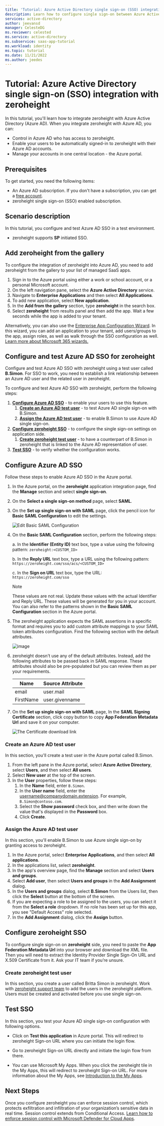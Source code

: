```yaml
---
title: 'Tutorial: Azure Active Directory single sign-on (SSO) integration with zeroheight | Microsoft Docs'
description: Learn how to configure single sign-on between Azure Active Directory and zeroheight.
services: active-directory
author: jeevansd
manager: CelesteDG
ms.reviewer: celested
ms.service: active-directory
ms.subservice: saas-app-tutorial
ms.workload: identity
ms.topic: tutorial
ms.date: 11/21/2022
ms.author: jeedes
---
```


# Tutorial: Azure Active Directory single sign-on (SSO) integration with zeroheight

In this tutorial, you'll learn how to integrate zeroheight with Azure Active Directory (Azure AD). When you integrate zeroheight with Azure AD, you can:

* Control in Azure AD who has access to zeroheight.
* Enable your users to be automatically signed-in to zeroheight with their Azure AD accounts.
* Manage your accounts in one central location - the Azure portal.

## Prerequisites

To get started, you need the following items:

* An Azure AD subscription. If you don't have a subscription, you can get a [free account](https://azure.microsoft.com/free/).
* zeroheight single sign-on (SSO) enabled subscription.

## Scenario description

In this tutorial, you configure and test Azure AD SSO in a test environment.

* zeroheight supports **SP** initiated SSO.

## Add zeroheight from the gallery

To configure the integration of zeroheight into Azure AD, you need to add zeroheight from the gallery to your list of managed SaaS apps.

1. Sign in to the Azure portal using either a work or school account, or a personal Microsoft account.
1. On the left navigation pane, select the **Azure Active Directory** service.
1. Navigate to **Enterprise Applications** and then select **All Applications**.
1. To add new application, select **New application**.
1. In the **Add from the gallery** section, type **zeroheight** in the search box.
1. Select **zeroheight** from results panel and then add the app. Wait a few seconds while the app is added to your tenant.

 Alternatively, you can also use the [Enterprise App Configuration Wizard](https://portal.office.com/AdminPortal/home?Q=Docs#/azureadappintegration). In this wizard, you can add an application to your tenant, add users/groups to the app, assign roles, as well as walk through the SSO configuration as well. [Learn more about Microsoft 365 wizards.](/microsoft-365/admin/misc/azure-ad-setup-guides)

## Configure and test Azure AD SSO for zeroheight

Configure and test Azure AD SSO with zeroheight using a test user called **B.Simon**. For SSO to work, you need to establish a link relationship between an Azure AD user and the related user in zeroheight.

To configure and test Azure AD SSO with zeroheight, perform the following steps:

1. **[Configure Azure AD SSO](#configure-azure-ad-sso)** - to enable your users to use this feature.
    1. **[Create an Azure AD test user](#create-an-azure-ad-test-user)** - to test Azure AD single sign-on with B.Simon.
    1. **[Assign the Azure AD test user](#assign-the-azure-ad-test-user)** - to enable B.Simon to use Azure AD single sign-on.
1. **[Configure zeroheight SSO](#configure-zeroheight-sso)** - to configure the single sign-on settings on application side.
    1. **[Create zeroheight test user](#create-zeroheight-test-user)** - to have a counterpart of B.Simon in zeroheight that is linked to the Azure AD representation of user.
1. **[Test SSO](#test-sso)** - to verify whether the configuration works.

## Configure Azure AD SSO

Follow these steps to enable Azure AD SSO in the Azure portal.

1. In the Azure portal, on the **zeroheight** application integration page, find the **Manage** section and select **single sign-on**.
1. On the **Select a single sign-on method** page, select **SAML**.
1. On the **Set up single sign-on with SAML** page, click the pencil icon for **Basic SAML Configuration** to edit the settings.

   ![Edit Basic SAML Configuration](common/edit-urls.png)

1. On the **Basic SAML Configuration** section, perform the following steps:

    a. In the **Identifier (Entity ID)** text box, type a value using the following pattern:
    `zeroheight:<CUSTOM_ID>`

    b. In the **Reply URL** text box, type a URL using the following pattern:
    `https://zeroheight.com/sso/acs/<CUSTOM_ID>`

    c. In the **Sign on URL** text box, type the URL:
    `https://zeroheight.com/sso`

	> [!NOTE]
	> These values are not real. Update these values with the actual Identifier and Reply URL. These values will be generated for you in your account. You can also refer to the patterns shown in the **Basic SAML Configuration** section in the Azure portal.

1. The zeroheight application expects the SAML assertions in a specific format and requires you to add custom attribute mappings to your SAML token attributes configuration. Find the following section with the default attributes.

	![image](common/default-attributes.png)

1. zeroheight doesn't use any of the default attributes. Instead, add the following attributes to be passed back in SAML response. These attributes should also be pre-populated but you can review them as per your requirements.
	
	| Name |  Source Attribute|
	| ---------- | --------- |
	| email | user.mail |
	| FirstName | user.givenname |

1. On the **Set up single sign-on with SAML** page, In the **SAML Signing Certificate** section, click copy button to copy **App Federation Metadata Url** and save it on your computer.

	![The Certificate download link](common/copy-metadataurl.png)

### Create an Azure AD test user

In this section, you'll create a test user in the Azure portal called B.Simon.

1. From the left pane in the Azure portal, select **Azure Active Directory**, select **Users**, and then select **All users**.
1. Select **New user** at the top of the screen.
1. In the **User** properties, follow these steps:
   1. In the **Name** field, enter `B.Simon`.  
   1. In the **User name** field, enter the username@companydomain.extension. For example, `B.Simon@contoso.com`.
   1. Select the **Show password** check box, and then write down the value that's displayed in the **Password** box.
   1. Click **Create**.

### Assign the Azure AD test user

In this section, you'll enable B.Simon to use Azure single sign-on by granting access to zeroheight.

1. In the Azure portal, select **Enterprise Applications**, and then select **All applications**.
1. In the applications list, select **zeroheight**.
1. In the app's overview page, find the **Manage** section and select **Users and groups**.
1. Select **Add user**, then select **Users and groups** in the **Add Assignment** dialog.
1. In the **Users and groups** dialog, select **B.Simon** from the Users list, then click the **Select** button at the bottom of the screen.
1. If you are expecting a role to be assigned to the users, you can select it from the **Select a role** dropdown. If no role has been set up for this app, you see "Default Access" role selected.
1. In the **Add Assignment** dialog, click the **Assign** button.

## Configure zeroheight SSO

To configure single sign-on on **zeroheight** side, you need to paste the **App Federation Metadata Url** into your browser and download the XML file. Then you will need to extract the Identity Provider Single Sign-On URL and X.509 Certificate from it. Ask your IT team if you’re unsure.

### Create zeroheight test user

In this section, you create a user called Britta Simon in zeroheight. Work with [zeroheight support team](mailto:support@zeroheight.com) to add the users in the zeroheight platform. Users must be created and activated before you use single sign-on.

## Test SSO 

In this section, you test your Azure AD single sign-on configuration with following options. 

* Click on **Test this application** in Azure portal. This will redirect to zeroheight Sign-on URL where you can initiate the login flow. 

* Go to zeroheight Sign-on URL directly and initiate the login flow from there.

* You can use Microsoft My Apps. When you click the zeroheight tile in the My Apps, this will redirect to zeroheight Sign-on URL. For more information about the My Apps, see [Introduction to the My Apps](https://support.microsoft.com/account-billing/sign-in-and-start-apps-from-the-my-apps-portal-2f3b1bae-0e5a-4a86-a33e-876fbd2a4510).

## Next Steps

Once you configure zeroheight you can enforce session control, which protects exfiltration and infiltration of your organization’s sensitive data in real time. Session control extends from Conditional Access. [Learn how to enforce session control with Microsoft Defender for Cloud Apps](/cloud-app-security/proxy-deployment-any-app).
